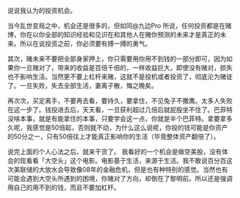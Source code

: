 说说我认为的投资机会。

当今乱世变局之中，机会还是很多的，但如同@九边Pro 所说，任何投资都是在赌博，你在以你全部的知识经验和见识在和其他人在赌你预测的未来才是真正的未来。所以在说投资之前，你必须要有搏一搏的勇气。

其次，赌未来不要把全部身家押上，你只需要用你用不到钱的一部分即可，因为如果你一旦赌对了，带来的收益是百倍千倍的，一样收益巨大，即使没有赌对，损失也不影响生活。当然更不要上杠杆来赌，这就不是投机或者投资了，彻底沦为赌徒了。一旦失败，失去全部生活，妻离子散，悔之晚矣。

再次次，买定离手，不要再去看，要持久，要拿住，不见兔子不撒鹰。太多人失败在这一步了。钱投进去后，天天看，一旦获利超过几倍后就屁股坐不住了。巴菲特没啥本事，就是有能拿住的本事，只要学会这一点，你就是半个巴菲特。拿要拿多久呢，我感觉是50倍起，否则就不动，为什么这么说呢，你投的钱可能是你资产的50分之一，只有50倍往上才能真正影响你的生活（毕竟整体资产翻倍了）。

说完上面的个人心法之后，就来干货了。
我看好的一个机会是做空美股，没有体会的现看看「大空头」这个电影。电影基于生活，来源于生活。我不敢说百分百这次美联储的大放水会导致像08年的金融危机，但是也有种特别的感觉。当然也有可能会遇到大空头所遇到的困境，你赌对了方向，却倒在了黎明前。所以还是强调用自己的用不到的钱，而且不要加杠杆。